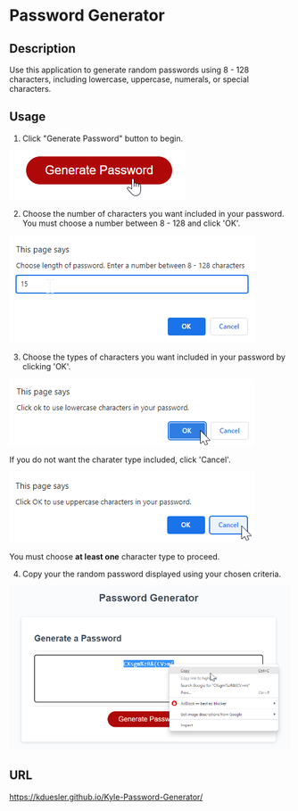 # Password Generator

## Description

Use this application to generate random passwords using 8 - 128 characters, including lowercase, uppercase, numerals, or special characters.  

## Usage
1. Click "Generate Password" button to begin.

![Password Generator button](assets/password-generator-button.png)

2. Choose the number of characters you want included in your password. You must choose a number between 8 - 128 and click 'OK'. 

![Password length prompt](assets/password-length-prompt.png)

3. Choose the types of characters you want included in your password by clicking 'OK'. 

![Character type confirm](assets/character-type-confirm.png)

If you do not want the charater type included, click 'Cancel'. 

![Character type deny](assets/character-type-deny.png)

You must choose **at least one** character type to proceed. 

4. Copy your the random password displayed using your chosen criteria. 

![Copy password](assets/copy-password.png)

## URL
https://kduesler.github.io/Kyle-Password-Generator/